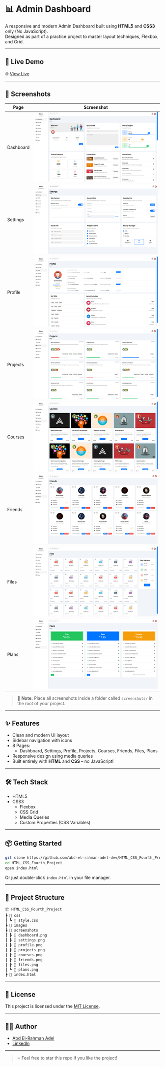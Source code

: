 # 📊 Admin Dashboard

A responsive and modern Admin Dashboard built using **HTML5** and **CSS3** only (No JavaScript).  
Designed as part of a practice project to master layout techniques, Flexbox, and Grid.

---

## 🚀 Live Demo

🌐 [View Live](https://abd-el-rahman-adel-dev.github.io/HTML_CSS_Fourth_Project/)

---

## 📸 Screenshots

| Page      | Screenshot |
|-----------|------------|
| Dashboard | ![Dashboard](./screenshots/dashboard.png) |
| Settings  | ![Settings](./screenshots/settings.png) |
| Profile   | ![Profile](./screenshots/profile.png) |
| Projects  | ![Projects](./screenshots/projects.png) |
| Courses   | ![Courses](./screenshots/courses.png) |
| Friends   | ![Friends](./screenshots/friends.png) |
| Files     | ![Files](./screenshots/files.png) |
| Plans     | ![Plans](./screenshots/plans.png) |

> 📂 **Note:** Place all screenshots inside a folder called `screenshots/` in the root of your project.

---

## ✨ Features

- Clean and modern UI layout  
- Sidebar navigation with icons  
- 8 Pages:
  - Dashboard, Settings, Profile, Projects, Courses, Friends, Files, Plans  
- Responsive design using media queries  
- Built entirely with **HTML** and **CSS** – no JavaScript!

---

## 🛠 Tech Stack

- HTML5  
- CSS3  
  - Flexbox  
  - CSS Grid  
  - Media Queries  
  - Custom Properties (CSS Variables)

---

## 📦 Getting Started

```bash
git clone https://github.com/abd-el-rahman-adel-dev/HTML_CSS_Fourth_Project.git
cd HTML_CSS_Fourth_Project
open index.html
```

Or just double-click `index.html` in your file manager.

---
## 📁 Project Structure

```
📦 HTML_CSS_Fourth_Project
┣ 📂 css
┃ ┗ 📜 style.css
┣ 📂 images
┣ 📂 screenshots
┃ ┣ 📸 dashboard.png
┃ ┣ 📸 settings.png
┃ ┣ 📸 profile.png
┃ ┣ 📸 projects.png
┃ ┣ 📸 courses.png
┃ ┣ 📸 friends.png
┃ ┣ 📸 files.png
┃ ┗ 📸 plans.png
┣ 📜 index.html

```

---

## 📄 License

This project is licensed under the [MIT License](./LICENSE).

---

## 🙋‍♂️ Author

- [Abd El-Rahman Adel](https://github.com/abd-el-rahman-adel-dev)
- [LinkedIn](https://www.linkedin.com/in/abdelrahman-adel-webdev)

---

> ⭐ Feel free to star this repo if you like the project!

